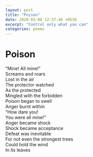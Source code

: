 ```yaml
---
layout: post
title: "Poison"
date: 2020-03-08 12:37:46 +0530
excerpt: "Control only what you can"
categories: poems
---
```

# Poison

“Mine! All mine!”  
Screams and roars  
Lost in the air  
The protector watched  
As the protected  
Mingled with the forbidden  
Poison began to swell  
Anger burnt within   
“How dare you!  
You were all mine!”  
Anger became shock  
Shock became acceptance  
Defeat was inevitable  
For not even the strongest trees  
Could hold the wind   
In its leaves